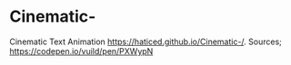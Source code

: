 # Cinematic-
Cinematic Text Animation 
https://haticed.github.io/Cinematic-/.
Sources; https://codepen.io/vuild/pen/PXWypN